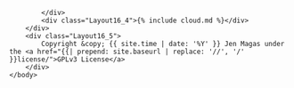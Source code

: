 			</div>
			<div class="Layout16_4">{% include cloud.md %}</div>
		</div>
		<div class="Layout16_5">
			Copyright &copy; {{ site.time | date: '%Y' }} Jen Magas under the <a href="{{| prepend: site.baseurl | replace: '//', '/' }}license/">GPLv3 License</a>
		</div>
	</body>
</html>
